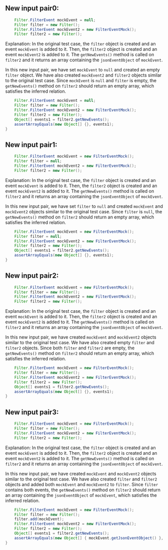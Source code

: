 ## New input pair0:
```java
    Filter.FilterEvent mockEvent = null;
    Filter filter = new Filter();
    Filter.FilterEvent mockEvent2 = new FilterEventMock();
    Filter filter2 = new Filter();
```

Explanation: 
In the original test case, the `filter` object is created and an event `mockEvent` is added to it. Then, the `filter2` object is created and an event `mockEvent2` is added to it. The `getNewEvents()` method is called on `filter2` and it returns an array containing the `jsonEventObject` of `mockEvent`. 

In this new input pair, we have set `mockEvent` to `null` and created an empty `filter` object. We have also created `mockEvent2` and `filter2` objects similar to the original test case. Since `mockEvent` is `null` and `filter` is empty, the `getNewEvents()` method on `filter2` should return an empty array, which satisfies the inferred relation. 

```java
    Filter.FilterEvent mockEvent = null;
    Filter filter = new Filter();
    Filter.FilterEvent mockEvent2 = new FilterEventMock();
    Filter filter2 = new Filter();
    Object[] events1 = filter2.getNewEvents();
    assertArrayEquals(new Object[] {}, events1);
}
```

## New input pair1:
```java
    Filter.FilterEvent mockEvent = new FilterEventMock();
    Filter filter = null;
    Filter.FilterEvent mockEvent2 = new FilterEventMock();
    Filter filter2 = new Filter();
```

Explanation: 
In the original test case, the `filter` object is created and an event `mockEvent` is added to it. Then, the `filter2` object is created and an event `mockEvent2` is added to it. The `getNewEvents()` method is called on `filter2` and it returns an array containing the `jsonEventObject` of `mockEvent`. 

In this new input pair, we have set `filter` to `null` and created `mockEvent` and `mockEvent2` objects similar to the original test case. Since `filter` is `null`, the `getNewEvents()` method on `filter2` should return an empty array, which satisfies the inferred relation. 

```java
    Filter.FilterEvent mockEvent = new FilterEventMock();
    Filter filter = null;
    Filter.FilterEvent mockEvent2 = new FilterEventMock();
    Filter filter2 = new Filter();
    Object[] events1 = filter2.getNewEvents();
    assertArrayEquals(new Object[] {}, events1);
}
```

## New input pair2:
```java
    Filter.FilterEvent mockEvent = new FilterEventMock();
    Filter filter = new Filter();
    Filter.FilterEvent mockEvent2 = new FilterEventMock();
    Filter filter2 = new Filter();
```

Explanation: 
In the original test case, the `filter` object is created and an event `mockEvent` is added to it. Then, the `filter2` object is created and an event `mockEvent2` is added to it. The `getNewEvents()` method is called on `filter2` and it returns an array containing the `jsonEventObject` of `mockEvent`. 

In this new input pair, we have created `mockEvent` and `mockEvent2` objects similar to the original test case. We have also created empty `filter` and `filter2` objects. Since both `filter` and `filter2` are empty, the `getNewEvents()` method on `filter2` should return an empty array, which satisfies the inferred relation. 

```java
    Filter.FilterEvent mockEvent = new FilterEventMock();
    Filter filter = new Filter();
    Filter.FilterEvent mockEvent2 = new FilterEventMock();
    Filter filter2 = new Filter();
    Object[] events1 = filter2.getNewEvents();
    assertArrayEquals(new Object[] {}, events1);
}
```

## New input pair3:
```java
    Filter.FilterEvent mockEvent = new FilterEventMock();
    Filter filter = new Filter();
    Filter.FilterEvent mockEvent2 = new FilterEventMock();
    Filter filter2 = new Filter();
```

Explanation: 
In the original test case, the `filter` object is created and an event `mockEvent` is added to it. Then, the `filter2` object is created and an event `mockEvent2` is added to it. The `getNewEvents()` method is called on `filter2` and it returns an array containing the `jsonEventObject` of `mockEvent`. 

In this new input pair, we have created `mockEvent` and `mockEvent2` objects similar to the original test case. We have also created `filter` and `filter2` objects and added both `mockEvent` and `mockEvent2` to `filter`. Since `filter` contains both events, the `getNewEvents()` method on `filter2` should return an array containing the `jsonEventObject` of `mockEvent`, which satisfies the inferred relation. 

```java
    Filter.FilterEvent mockEvent = new FilterEventMock();
    Filter filter = new Filter();
    filter.add(mockEvent);
    Filter.FilterEvent mockEvent2 = new FilterEventMock();
    Filter filter2 = new Filter();
    Object[] events1 = filter2.getNewEvents();
    assertArrayEquals(new Object[] { mockEvent.getJsonEventObject() }, events1);
}
```